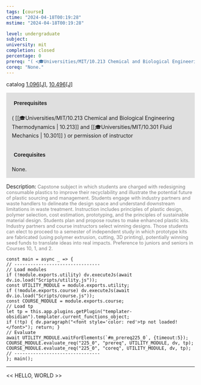 ```yaml
---
tags: [course]
ctime: "2024-04-18T00:19:28"
mstime: "2024-04-18T00:19:28"

level: undergraduate
subject: 
university: mit
completion: closed
percentage: 0
prereq: "( <🎓Universities/MIT/10.213 Chemical and Biological Engineering Thermodynamics> and <🎓Universities/MIT/10.301 Fluid Mechanics> ) or permission of instructor"
coreq: "None."
---
```


catalog [1.096[J]](http://student.mit.edu/catalog/m1a.html#1.096), [10.496[J]](http://student.mit.edu/catalog/m10a.html#10.496)

<span style="display: block; padding: 15px; background-color: rgb(100, 100, 100, 0.2);"><font id="m_prereq225_0" style="display: block; font-family: Arial, sans-serif; font-weight: bold; padding: 5px">Prerequisites</font><br><span id="prereq225_0">( [[🎓Universities/MIT/10.213 Chemical and Biological Engineering Thermodynamics | 10.213]] and [[🎓Universities/MIT/10.301 Fluid Mechanics | 10.301]] ) or permission of instructor</span></span>
<span style="display: block; padding: 15px; background-color: rgb(100, 100, 100, 0.2);"><font id="m_coreq225_0" style="display: block; font-family: Arial, sans-serif; font-weight: bold; padding: 5px">Corequisites</font><br><span id="coreq225_0">None.</span></span>

<font style="">Description:</font>
<font style="color: grey; font-size: 0.8rem;">Capstone subject in which students are charged with redesigning consumable plastics to improve their recyclability and illustrate the potential future of plastic sourcing and management. Students engage with industry partners and waste handlers to delineate the design space and understand downstream limitations in waste treatment. Instruction includes principles of plastic design, polymer selection, cost estimation, prototyping, and the principles of sustainable material design. Students plan and propose routes to make enhanced plastic kits. Industry partners and course instructors select winning designs. Those students can elect to proceed to a semester of independent study in which prototype kits are fabricated (using polymer extrusion, cutting, 3D printing), potentially winning seed funds to translate ideas into real impacts. Preference to juniors and seniors in Courses 10, 1, and 2.</font>

```dataviewjs
const main = async _ => {
// --------------------------------
// Load modules
if (!module.exports.utility) dv.executeJs(await dv.io.load("Scripts/utility.js"));
const UTILITY_MODULE = module.exports.utility;
if (!module.exports.course) dv.executeJs(await dv.io.load("Scripts/course.js"));
const COURSE_MODULE = module.exports.course;
// Load tp
let tp = this.app.plugins.getPlugin("templater-obsidian").templater.current_functions_object;
if (!tp) { dv.paragraph("<font style='color: red'>tp not loaded!</font>"); return; }
// Evaluate
await UTILITY_MODULE.waitForElements(`#m_prereq225_0`, {timeout:5});
COURSE_MODULE.evaluate_req("225_0", "prereq", UTILITY_MODULE, dv, tp);
COURSE_MODULE.evaluate_req("225_0", "coreq", UTILITY_MODULE, dv, tp);
// --------------------------------
}; main();
```

---

<< HELLO, WORLD >>
